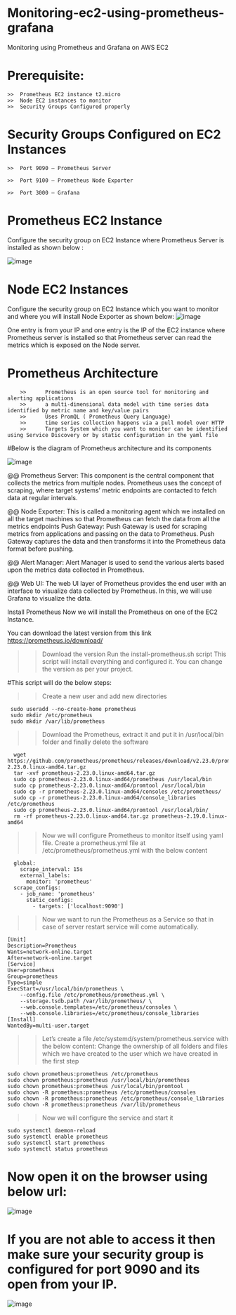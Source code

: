 # Monitoring-ec2-using-prometheus-grafana

Monitoring using Prometheus and Grafana on AWS EC2
# Prerequisite:

    >>  Prometheus EC2 instance t2.micro 
    >>  Node EC2 instances to monitor
    >>  Security Groups Configured properly

# Security Groups Configured on EC2 Instances
    >>  Port 9090 — Prometheus Server

    >>  Port 9100 — Prometheus Node Exporter

    >>  Port 3000 — Grafana

# Prometheus EC2 Instance
  Configure the security group on EC2 Instance where Prometheus Server is installed as shown below :
  
 ![image](https://user-images.githubusercontent.com/84037413/125496703-c4810f49-9314-400e-be1c-ffe98a929927.png)



# Node EC2 Instances
  Configure the security group on EC2 Instance which you want to monitor and where you will install Node Exporter as shown below:
![image](https://user-images.githubusercontent.com/84037413/125496739-c257b4f5-a246-43df-9c32-043c1f4e8173.png)

  One entry is from your IP and one entry is the IP of the EC2 instance where Prometheus server is installed so that Prometheus server can read the metrics which is exposed on the Node server.


# Prometheus Architecture
        >>      Prometheus is an open source tool for monitoring and alerting applications
        >>      a multi-dimensional data model with time series data identified by metric name and key/value pairs
        >>      Uses PromQL ( Prometheus Query Language)
        >>      time series collection happens via a pull model over HTTP
        >>      Targets System which you want to monitor can be identified using Service Discovery or by static configuration in the yaml file

#Below is the diagram of Prometheus architecture and its components

![image](https://user-images.githubusercontent.com/84037413/125496782-57484707-b211-4e1c-a2ec-36088aa364ce.png)


@@ Prometheus Server: This component is the central component that collects the metrics from multiple nodes. Prometheus uses the concept of scraping, where target systems’ metric endpoints are contacted to fetch data at regular intervals.

@@ Node Exporter: This is called a monitoring agent which we installed on all the target machines so that Prometheus can fetch the data from all the metrics endpoints
Push Gateway: Push Gateway is used for scraping metrics from applications and passing on the data to Prometheus. Push Gateway captures the data and then transforms it into the Prometheus data format before pushing.

@@ Alert Manager: Alert Manager is used to send the various alerts based upon the metrics data collected in Prometheus.

@@ Web UI: The web UI layer of Prometheus provides the end user with an interface to visualize data collected by Prometheus. In this, we will use Grafana to visualize the data.

Install Prometheus
Now we will install the Prometheus on one of the EC2 Instance.

You can download the latest version from this link https://prometheus.io/download/

  >>  Download the version
  >>  Run the install-prometheus.sh script
  >>  This script will install everything and configured it. You can change the version as per your project.

#This script will do the below steps:

  >>  Create a new user and add new directories
 ```
  sudo useradd --no-create-home prometheus
  sudo mkdir /etc/prometheus
  sudo mkdir /var/lib/prometheus
 ```
  >>  Download the Prometheus, extract it and put it in /usr/local/bin folder and finally delete the software
  
```
  wget  https://github.com/prometheus/prometheus/releases/download/v2.23.0/prometheus-2.23.0.linux-amd64.tar.gz
  tar -xvf prometheus-2.23.0.linux-amd64.tar.gz
  sudo cp prometheus-2.23.0.linux-amd64/prometheus /usr/local/bin
  sudo cp prometheus-2.23.0.linux-amd64/promtool /usr/local/bin
  sudo cp -r prometheus-2.23.0.linux-amd64/consoles /etc/prometheus/
  sudo cp -r prometheus-2.23.0.linux-amd64/console_libraries /etc/prometheus
  sudo cp prometheus-2.23.0.linux-amd64/promtool /usr/local/bin/
  rm -rf prometheus-2.23.0.linux-amd64.tar.gz prometheus-2.19.0.linux-amd64
```
  >>  Now we will configure Prometheus to monitor itself using yaml file. Create a prometheus.yml file at /etc/prometheus/prometheus.yml with the below content

```
  global:
    scrape_interval: 15s
    external_labels:
      monitor: 'prometheus'
  scrape_configs:
    - job_name: 'prometheus'
      static_configs:
        - targets: ['localhost:9090']
```
  >>  Now we want to run the Prometheus as a Service so that in case of server restart service will come automatically.
```
[Unit]
Description=Prometheus
Wants=network-online.target
After=network-online.target
[Service]
User=prometheus
Group=prometheus
Type=simple
ExecStart=/usr/local/bin/prometheus \
    --config.file /etc/prometheus/prometheus.yml \
    --storage.tsdb.path /var/lib/prometheus/ \
    --web.console.templates=/etc/prometheus/consoles \
    --web.console.libraries=/etc/prometheus/console_libraries
[Install]
WantedBy=multi-user.target
```
  >>  Let’s create a file /etc/systemd/system/prometheus.service with the below content:
  >>  Change the ownership of all folders and files which we have created to the user which we have created in the first step
```
sudo chown prometheus:prometheus /etc/prometheus
sudo chown prometheus:prometheus /usr/local/bin/prometheus
sudo chown prometheus:prometheus /usr/local/bin/promtool
sudo chown -R prometheus:prometheus /etc/prometheus/consoles
sudo chown -R prometheus:prometheus /etc/prometheus/console_libraries
sudo chown -R prometheus:prometheus /var/lib/prometheus
```
  >>  Now we will configure the service and start it
```
sudo systemctl daemon-reload
sudo systemctl enable prometheus
sudo systemctl start prometheus
sudo systemctl status prometheus
```

# Now open it on the browser using below url:

![image](https://user-images.githubusercontent.com/84037413/125498275-25e6f46d-3335-4f35-95a5-3f90b5d0b1af.png)

# If you are not able to access it then make sure your security group is configured for port 9090 and its open from your IP.
![image](https://user-images.githubusercontent.com/84037413/125498357-0dde9a2d-68b4-438c-bb0b-a5889250a931.png)





